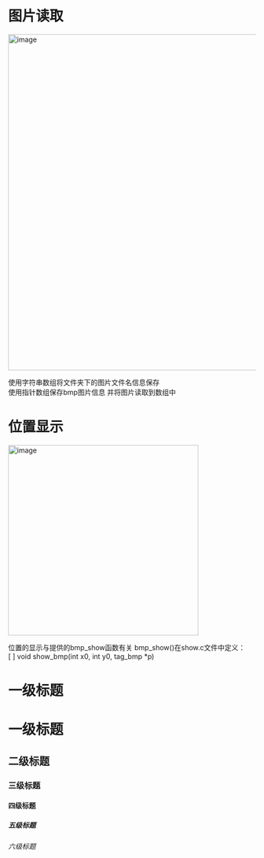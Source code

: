 # 图片读取
<img width="683" alt="image" src="https://github.com/Yang-xinzhe/C-program-jiugongge/assets/77601178/250b5486-05ab-40e9-8616-6449c45385ce">

使用字符串数组将文件夹下的图片文件名信息保存  
使用指针数组保存bmp图片信息 并将图片读取到数组中

# 位置显示  
<img width="387" alt="image" src="https://github.com/Yang-xinzhe/C-program-jiugongge/assets/77601178/1187fbae-36dd-44ae-8d7a-65cde061723c">

位置的显示与提供的bmp_show函数有关 bmp_show()在show.c文件中定义：  
[ ] void show_bmp(int x0, int y0, tag_bmp *p)  


# 一级标题  
# 一级标题  
## 二级标题
### 三级标题
#### 四级标题
##### 五级标题
###### 六级标题
